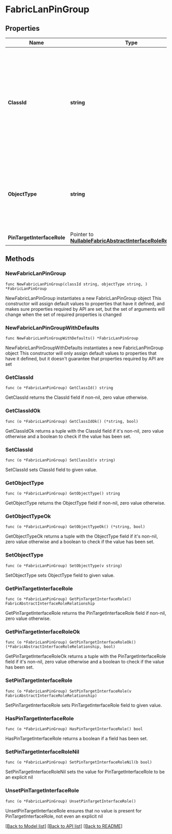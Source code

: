 # FabricLanPinGroup

## Properties

Name | Type | Description | Notes
------------ | ------------- | ------------- | -------------
**ClassId** | **string** | The fully-qualified name of the instantiated, concrete type. This property is used as a discriminator to identify the type of the payload when marshaling and unmarshaling data. | [default to "fabric.LanPinGroup"]
**ObjectType** | **string** | The fully-qualified name of the instantiated, concrete type. The value should be the same as the &#39;ClassId&#39; property. | [default to "fabric.LanPinGroup"]
**PinTargetInterfaceRole** | Pointer to [**NullableFabricAbstractInterfaceRoleRelationship**](FabricAbstractInterfaceRoleRelationship.md) |  | [optional] 

## Methods

### NewFabricLanPinGroup

`func NewFabricLanPinGroup(classId string, objectType string, ) *FabricLanPinGroup`

NewFabricLanPinGroup instantiates a new FabricLanPinGroup object
This constructor will assign default values to properties that have it defined,
and makes sure properties required by API are set, but the set of arguments
will change when the set of required properties is changed

### NewFabricLanPinGroupWithDefaults

`func NewFabricLanPinGroupWithDefaults() *FabricLanPinGroup`

NewFabricLanPinGroupWithDefaults instantiates a new FabricLanPinGroup object
This constructor will only assign default values to properties that have it defined,
but it doesn't guarantee that properties required by API are set

### GetClassId

`func (o *FabricLanPinGroup) GetClassId() string`

GetClassId returns the ClassId field if non-nil, zero value otherwise.

### GetClassIdOk

`func (o *FabricLanPinGroup) GetClassIdOk() (*string, bool)`

GetClassIdOk returns a tuple with the ClassId field if it's non-nil, zero value otherwise
and a boolean to check if the value has been set.

### SetClassId

`func (o *FabricLanPinGroup) SetClassId(v string)`

SetClassId sets ClassId field to given value.


### GetObjectType

`func (o *FabricLanPinGroup) GetObjectType() string`

GetObjectType returns the ObjectType field if non-nil, zero value otherwise.

### GetObjectTypeOk

`func (o *FabricLanPinGroup) GetObjectTypeOk() (*string, bool)`

GetObjectTypeOk returns a tuple with the ObjectType field if it's non-nil, zero value otherwise
and a boolean to check if the value has been set.

### SetObjectType

`func (o *FabricLanPinGroup) SetObjectType(v string)`

SetObjectType sets ObjectType field to given value.


### GetPinTargetInterfaceRole

`func (o *FabricLanPinGroup) GetPinTargetInterfaceRole() FabricAbstractInterfaceRoleRelationship`

GetPinTargetInterfaceRole returns the PinTargetInterfaceRole field if non-nil, zero value otherwise.

### GetPinTargetInterfaceRoleOk

`func (o *FabricLanPinGroup) GetPinTargetInterfaceRoleOk() (*FabricAbstractInterfaceRoleRelationship, bool)`

GetPinTargetInterfaceRoleOk returns a tuple with the PinTargetInterfaceRole field if it's non-nil, zero value otherwise
and a boolean to check if the value has been set.

### SetPinTargetInterfaceRole

`func (o *FabricLanPinGroup) SetPinTargetInterfaceRole(v FabricAbstractInterfaceRoleRelationship)`

SetPinTargetInterfaceRole sets PinTargetInterfaceRole field to given value.

### HasPinTargetInterfaceRole

`func (o *FabricLanPinGroup) HasPinTargetInterfaceRole() bool`

HasPinTargetInterfaceRole returns a boolean if a field has been set.

### SetPinTargetInterfaceRoleNil

`func (o *FabricLanPinGroup) SetPinTargetInterfaceRoleNil(b bool)`

 SetPinTargetInterfaceRoleNil sets the value for PinTargetInterfaceRole to be an explicit nil

### UnsetPinTargetInterfaceRole
`func (o *FabricLanPinGroup) UnsetPinTargetInterfaceRole()`

UnsetPinTargetInterfaceRole ensures that no value is present for PinTargetInterfaceRole, not even an explicit nil

[[Back to Model list]](../README.md#documentation-for-models) [[Back to API list]](../README.md#documentation-for-api-endpoints) [[Back to README]](../README.md)


